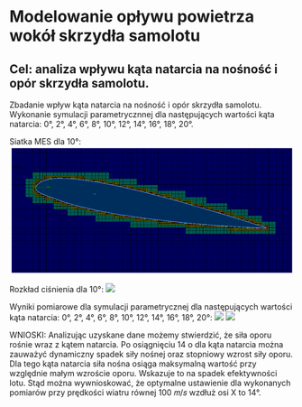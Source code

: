# Modelowanie opływu powietrza wokół skrzydła samolotu
## Cel: analiza wpływu kąta natarcia na nośność i opór skrzydła samolotu.

Zbadanie wpływ kąta natarcia na nośność i opór skrzydła samolotu. Wykonanie symulacji parametrycznnej dla następujących wartości kąta natarcia:
0°, 2°, 4°, 6°, 8°, 10°, 12°, 14°, 16°, 18°, 20°.

Siatka MES dla 10°:
![](./Skrzydło/zrzuty_ekranu/skrzydło4.png)

Rozkład ciśnienia dla 10°:
![ ](./Skrzydło/zrzutyekranu/skrzydlo3.png)

Wyniki pomiarowe dla symulacji parametrycznej dla następujących wartości kąta natarcia:
0°, 2°, 4°, 6°, 8°, 10°, 12°, 14°, 16°, 18°, 20°:
![ ](./zruty_ekranu/skrzydło2.png)
![ ](./zruty_ekranu/skrzydło1.png)

WNIOSKI:
Analizując uzyskane dane możemy stwierdzić, że siła oporu rośnie wraz z kątem natarcia. Po osiągnięciu 14 o dla kąta natarcia można zauważyć dynamiczny spadek siły nośnej oraz stopniowy wzrost siły oporu. Dla tego kąta natarcia siła nośna osiąga maksymalną wartość przy względnie małym wzroście oporu. Wskazuje to na spadek efektywności lotu. Stąd można wywnioskować, że optymalne ustawienie dla wykonanych pomiarów przy prędkości wiatru równej 100 𝑚/𝑠 wzdłuż osi X to 14°.
